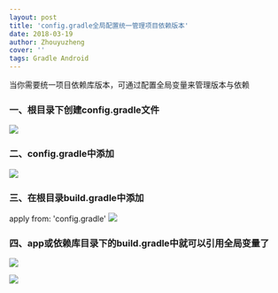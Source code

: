 ```yaml
---
layout: post
title: 'config.gradle全局配置统一管理项目依赖版本'
date: 2018-03-19
author: Zhouyuzheng
cover: ''
tags: Gradle Android
---
```


当你需要统一项目依赖库版本，可通过配置全局变量来管理版本与依赖
### 一、根目录下创建config.gradle文件
![](https://github.com/zhouyuzheng/zhouyuzheng.github.io/tree/master/screenshot/gradle-config.png)

### 二、config.gradle中添加
![](https://github.com/zhouyuzheng/zhouyuzheng.github.io/tree/master/screenshot/gradle-add.png)

### 三、在根目录build.gradle中添加
apply from: 'config.gradle'
![](https://github.com/zhouyuzheng/zhouyuzheng.github.io/tree/master/screenshot/gradle-apply.png)

### 四、app或依赖库目录下的build.gradle中就可以引用全局变量了
![](https://github.com/zhouyuzheng/zhouyuzheng.github.io/tree/master/screenshot/gradle-link1.png)

![](https://github.com/zhouyuzheng/zhouyuzheng.github.io/tree/master/screenshot/gradle-link2.png)